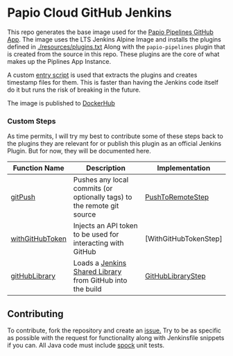# Papio Cloud GitHub Jenkins

This repo generates the base image used for
the [Papio Pipelines GitHub App](https://github.com/marketplace/papio-pipelines). The image uses the LTS Jenkins Alpine
Image and installs the plugins defined in [./resources/plugins.txt]()
Along with the `papio-pipelines` plugin that is created from the source in this repo. These plugins are the core of what
makes up the Piplines App Instance.

A custom [entry script](./resources/entrypoint.sh) is used that extracts the plugins and creates timestamp files for
them. This is faster than having the Jenkins code itself do it but runs the risk of breaking in the future.

The image is published to [DockerHub](https://hub.docker.com/r/papiocloudsoftware/papio-pipelines)

### Custom Steps

As time permits, I will try my best to contribute some of these steps back to the plugins they are relevant for or
publish this plugin as an official Jenkins Plugin. But for now, they will be documented here.

| Function Name     | Description                                                            | Implementation        |
| ----------------- | ---------------------------------------------------------------------- | --------------------- |
| [gitPush]         | Pushes any local commits (or optionally tags) to the remote git source | [PushToRemoteStep]    |
| [withGitHubToken] | Injects an API token to be used for interacting with GitHub            | [WithGitHubTokenStep] |
| [gitHubLibrary]   | Loads a [Jenkins Shared Library] from GitHub into the build             | [GitHubLibraryStep]   |

[PushToRemoteStep]: ./src/main/java/com/papiocloud/pipelines/plugin/steps/PushToRemoteStep.java
[gitPush]: ./docs/steps/gitPush.md
[PushToRemoteStep]: ./src/main/java/com/papiocloud/pipelines/plugin/steps/WithGitHubTokenStep.java
[withGitHubToken]: ./docs/steps/withGitHubToken.md
[gitHubLibrary]: ./docs/steps/gitHubLibrary.md
[Jenkins Shared Library]: https://www.jenkins.io/doc/book/pipeline/shared-libraries/
[GitHubLibraryStep]: ./src/main/java/com/papiocloud/pipelines/plugin/steps/GitHubLibraryStep.java

## Contributing

To contribute, fork the repository and create an [issue.](https://github.com/papiocloudsoftware/papio-pipelines/issues)
Try to be as specific as possible with the request for functionality along with Jenkinsfile snippets if you can. All
Java code must include [spock](https://spockframework.org/) unit tests. 
